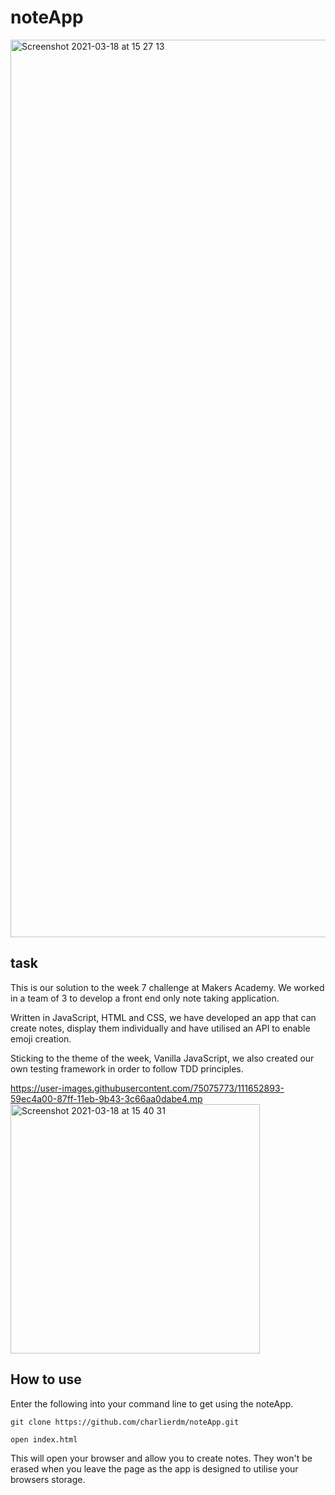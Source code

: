 # noteApp

<img width="1436" alt="Screenshot 2021-03-18 at 15 27 13" src="https://user-images.githubusercontent.com/75075773/111652948-62dd1b80-87ff-11eb-9f02-09459310c0a4.png">

## task

This is our solution to the week 7 challenge at Makers Academy. We worked in a team of 3 to develop a front end only note taking application. 

Written in JavaScript, HTML and CSS, we have developed an app that can create notes, display them individually and have utilised an API to enable emoji creation.

Sticking to the theme of the week, Vanilla JavaScript, we also created our own testing framework in order to follow TDD principles.


https://user-images.githubusercontent.com/75075773/111652893-59ec4a00-87ff-11eb-9b43-3c66aa0dabe4.mp
<img width="399" alt="Screenshot 2021-03-18 at 15 40 31" src="https://user-images.githubusercontent.com/75075773/111654059-52797080-8800-11eb-9819-6bf87ef7dcf1.png">


## How to use

Enter the following into your command line to get using the noteApp.

```
git clone https://github.com/charlierdm/noteApp.git
```

```
open index.html
```

This will open your browser and allow you to create notes. They won't be erased when you leave the page as the app is designed to utilise your browsers storage. 

